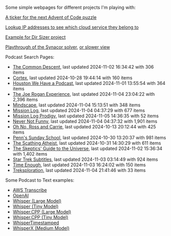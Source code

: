 Some simple webpages for different projects I'm playing with:

[A ticker for the next Advent of Code puzzle](https://seligman.github.io/aoc_ticker.html)

[Lookup IP addresses to see which cloud service they belong to](https://seligman.github.io/cloud-ips/index.html)

[Example for Dir Sizer project](https://seligman.github.io/dir_sizer/cost_example.html)

[Playthrough of the Synacor solver](https://seligman.github.io/synacor/run_script_speed.html), [or slower view](https://seligman.github.io/synacor/run_script.html)

Podcast Search Pages:
<!-- Podcasts Start -->
* [The Common Descent](https://seligman.github.io/podcasts/common_descent/common_descent.html), last updated 2024-11-02 16:34:42 with 306 items
* [Cortex](https://seligman.github.io/podcasts/cortex_pod/cortex_pod.html), last updated 2024-10-28 19:44:14 with 160 items
* [Houston We Have a Podcast](https://seligman.github.io/podcasts/houston_we_have_a_podcast/houston_we_have_a_podcast.html), last updated 2024-11-01 13:55:54 with 364 items
* [The Joe Rogan Experience](https://seligman.github.io/podcasts/jre/jre.html), last updated 2024-11-04 23:04:22 with 2,396 items
* [Mindscape](https://seligman.github.io/podcasts/mindscape/mindscape.html), last updated 2024-11-04 15:13:51 with 348 items
* [Mission Log](https://seligman.github.io/podcasts/mission_log/mission_log.html), last updated 2024-11-04 04:37:29 with 677 items
* [Mission Log Prodigy](https://seligman.github.io/podcasts/ml_prodigy/ml_prodigy.html), last updated 2024-11-05 14:36:35 with 52 items
* [Never Not Funny](https://seligman.github.io/podcasts/nevernotfunny/nevernotfunny.html), last updated 2024-11-04 04:37:32 with 1,901 items
* [Oh No, Ross and Carrie](https://seligman.github.io/podcasts/oh_no/oh_no.html), last updated 2024-10-13 20:12:44 with 425 items
* [Penn's Sunday School](https://seligman.github.io/podcasts/penn_sunday_school/penn_sunday_school.html), last updated 2024-10-30 13:20:37 with 981 items
* [The Scathing Atheist](https://seligman.github.io/podcasts/scathing/scathing.html), last updated 2024-10-31 14:30:29 with 611 items
* [The Skeptics' Guide to the Universe](https://seligman.github.io/podcasts/sgu/sgu.html), last updated 2024-11-02 15:36:34 with 1,402 items
* [Star Trek Subtitles](https://seligman.github.io/star_trek_subtitles/star_trek_subtitles.html), last updated 2024-11-03 03:14:49 with 924 items
* [Time Enough](https://seligman.github.io/podcasts/time_enough/time_enough.html), last updated 2024-11-03 16:24:02 with 150 items
* [Treksploration](https://seligman.github.io/podcasts/treksploration/treksploration.html), last updated 2024-11-04 21:41:46 with 33 items
<!-- Podcasts End -->

Some Podcast to Text examples:
* [AWS Transcribe](https://seligman.github.io/podcast_to_text/Example-Results-AWS-Transcribe.html)
* [OpenAI](https://seligman.github.io/podcast_to_text/Example-Results-OpenAI.html)
* [Whisper (Large Model)](https://seligman.github.io/podcast_to_text/Example-Results-Whisper-Large.html)
* [Whisper (Tiny Model)](https://seligman.github.io/podcast_to_text/Example-Results-Whisper-Tiny.html)
* [Whisper.CPP (Large Model)](https://seligman.github.io/podcast_to_text/Example-Results-Whisper_CPP-Large.html)
* [Whisper.CPP (Tiny Model)](https://seligman.github.io/podcast_to_text/Example-Results-Whisper_CPP-Tiny.html)
* [WhisperTimestamped](https://seligman.github.io/podcast_to_text/Example-Results-WhisperTimestamped-Medium.html)
* [WhisperX (Medium Model)](https://seligman.github.io/podcast_to_text/Example-Results-WhisperX-Medium.html)
